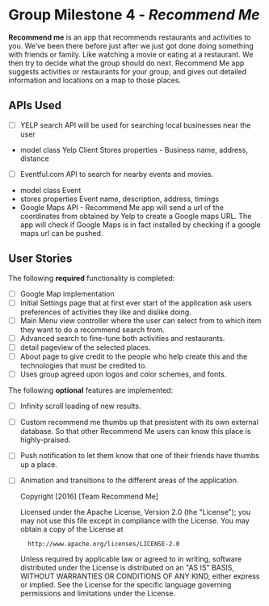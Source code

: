 # Group Milestone 4 - *Recommend Me*

**Recommend me** is an app that recommends restaurants and activities to you. We’ve been there before just after we just got done doing something with friends or family. Like watching a movie or eating at a restaurant. We then try to decide what the group should do next. Recommend Me app suggests activities or restaurants for your group, and gives out detailed information and locations on a map to those places.

## APIs Used
- [ ] YELP search API will be used for searching local businesses near the user 
- model class Yelp Client
  Stores properties - Business name, address, distance
- [ ] Eventful.com API to search for nearby events and movies.
- model class Event
- stores properties Event name, description, address, timings
- Google Maps API - Recommend Me app will send a url of the coordinates from obtained by Yelp to create a Google maps URL. The app will check if Google Maps is in fact installed by checking if a google maps url can be pushed.

## User Stories

The following **required** functionality is completed:

- [ ] Google Map implementation 
- [ ] Initial Settings page that at first ever start of the application ask users preferences of activities they like and dislike doing.
- [ ] Main Menu view controller where the user can select from to which item they want to do a recommend search from.
- [ ] Advanced search to fine-tune both activities and restaurants.
- [ ] detail pageview of the selected places.
- [ ] About page to give credit to the people who help create this and the technologies that must be credited to.
- [ ] Uses group agreed upon logos and color schemes, and fonts.

The following **optional** features are implemented:

- [ ] Infinity scroll loading of new results.
- [ ] Custom recommend me thumbs up that presistent with its own external database. So that other Recommend Me users can know this place is highly-praised.
- [ ] Push notification to let them know that one of their friends have thumbs up a place.
- [ ] Animation and transitions to the different areas of the application.

    Copyright [2016] [Team Recommend Me]

    Licensed under the Apache License, Version 2.0 (the "License");
    you may not use this file except in compliance with the License.
    You may obtain a copy of the License at

        http://www.apache.org/licenses/LICENSE-2.0

    Unless required by applicable law or agreed to in writing, software
    distributed under the License is distributed on an "AS IS" BASIS,
    WITHOUT WARRANTIES OR CONDITIONS OF ANY KIND, either express or implied.
    See the License for the specific language governing permissions and
    limitations under the License.
